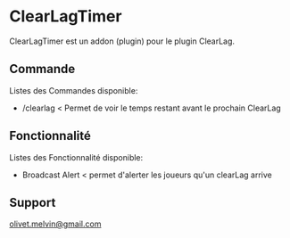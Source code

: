 
# ClearLagTimer

ClearLagTimer est un addon (plugin) pour le plugin ClearLag.


## Commande

Listes des Commandes disponible:

- /clearlag < Permet de voir le temps restant avant le prochain ClearLag

## Fonctionnalité
Listes des Fonctionnalité disponible:

- Broadcast Alert < permet d'alerter les joueurs qu'un clearLag arrive

## Support

 olivet.melvin@gmail.com

